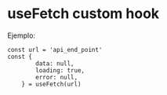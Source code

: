 # useFetch custom hook

Ejemplo:

```
const url = 'api_end_point'
const {
        data: null,
        loading: true,
        error: null,
    } = useFetch(url)
```
